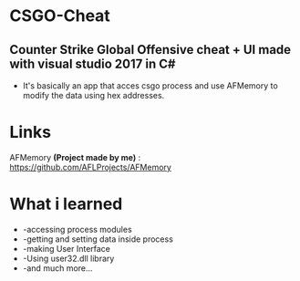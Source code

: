 # CSGO-Cheat
## Counter Strike Global Offensive **cheat**  + **UI**  made with visual studio 2017 in **C#**
* It's basically an app that acces csgo process and use AFMemory to modify the data using hex addresses.

# Links
AFMemory **(Project made by me)** : https://github.com/AFLProjects/AFMemory

# What i learned
* -accessing process modules
* -getting and setting data inside process
* -making User Interface
* -Using user32.dll library
* -and much more...
